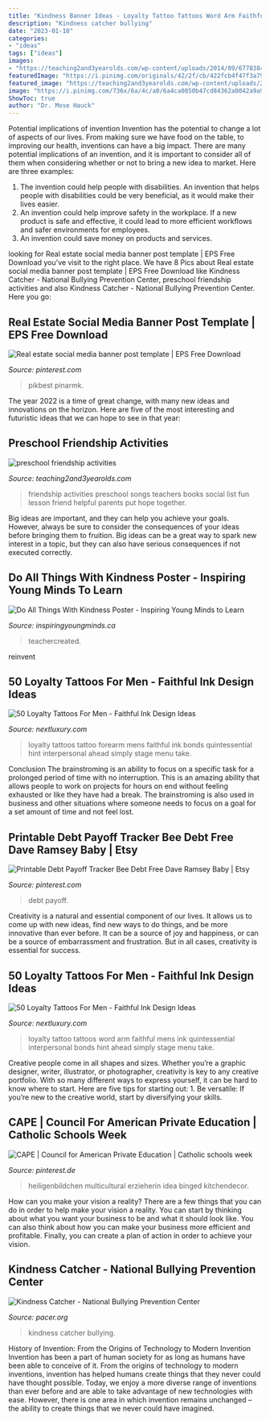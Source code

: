 ```yaml
---
title: "Kindness Banner Ideas - Loyalty Tattoo Tattoos Word Arm Faithful Mens Ink Quintessential Interpersonal Bonds Hint Ahead Simply Stage Menu Take"
description: "Kindness catcher bullying"
date: "2023-01-10"
categories:
- "ideas"
tags: ["ideas"]
images:
- "https://teaching2and3yearolds.com/wp-content/uploads/2014/09/67783840_467281057388436_6629956752148267008_n-683x1024.png"
featuredImage: "https://i.pinimg.com/originals/42/2f/cb/422fcb4f47f3a79e11375588f75791ef.jpg"
featured_image: "https://teaching2and3yearolds.com/wp-content/uploads/2014/09/67783840_467281057388436_6629956752148267008_n-683x1024.png"
image: "https://i.pinimg.com/736x/6a/4c/a0/6a4ca0850b47cd84362a0042a9a9226a.jpg"
ShowToc: true
author: "Dr. Mose Hauck"
---
```



Potential implications of invention
Invention has the potential to change a lot of aspects of our lives. From making sure we have food on the table, to improving our health, inventions can have a big impact. There are many potential implications of an invention, and it is important to consider all of them when considering whether or not to bring a new idea to market. Here are three examples: 
1. The invention could help people with disabilities. An invention that helps people with disabilities could be very beneficial, as it would make their lives easier. 
2. An invention could help improve safety in the workplace. If a new product is safe and effective, it could lead to more efficient workflows and safer environments for employees. 
3. An invention could save money on products and services.

	

		
looking for Real estate social media banner post template | EPS Free Download you've visit to the right place. We have 8 Pics about Real estate social media banner post template | EPS Free Download like Kindness Catcher - National Bullying Prevention Center, preschool friendship activities and also Kindness Catcher - National Bullying Prevention Center. Here you go:
		
    
## Real Estate Social Media Banner Post Template | EPS Free Download

<img loading=lazy src="https://i.pinimg.com/originals/42/2f/cb/422fcb4f47f3a79e11375588f75791ef.jpg" onerror="this.onerror=null;this.src='https://tse2.mm.bing.net/th?id=OIP.MTZTxEE7Ey5xW1KWwhPMuAHaK6&amp;pid=15.1';" alt="Real estate social media banner post template | EPS Free Download">

_Source: pinterest.com_

>pikbest pinarmk. 

	

The year 2022 is a time of great change, with many new ideas and innovations on the horizon. Here are five of the most interesting and futuristic ideas that we can hope to see in that year:

    
## Preschool Friendship Activities

<img loading=lazy src="https://teaching2and3yearolds.com/wp-content/uploads/2014/09/67783840_467281057388436_6629956752148267008_n-683x1024.png" onerror="this.onerror=null;this.src='https://tse3.mm.bing.net/th?id=OIP.J9WevIXWuqhRmJ_GMTPD5AHaLG&amp;pid=15.1';" alt="preschool friendship activities">

_Source: teaching2and3yearolds.com_

>friendship activities preschool songs teachers books social list fun lesson friend helpful parents put hope together. 

	

Big ideas are important, and they can help you achieve your goals. However, always be sure to consider the consequences of your ideas before bringing them to fruition. Big ideas can be a great way to spark new interest in a topic, but they can also have serious consequences if not executed correctly.

    
## Do All Things With Kindness Poster - Inspiring Young Minds To Learn

<img loading=lazy src="https://cdn.shoplightspeed.com/shops/619633/files/24157292/do-all-things-with-kindness-poster.jpg" onerror="this.onerror=null;this.src='https://tse4.mm.bing.net/th?id=OIP.6LfcAkwrGUsVDwgnmiQ-xAHaHa&amp;pid=15.1';" alt="Do All Things With Kindness Poster - Inspiring Young Minds to Learn">

_Source: inspiringyoungminds.ca_

>teachercreated. 

	

reinvent

    
## 50 Loyalty Tattoos For Men - Faithful Ink Design Ideas

<img loading=lazy src="http://nextluxury.com/wp-content/uploads/forearm-mens-loyalty-tattoo-ideas.jpg" onerror="this.onerror=null;this.src='https://tse4.mm.bing.net/th?id=OIP.t175UhRHBuSLi-lxVrQWuwHaF8&amp;pid=15.1';" alt="50 Loyalty Tattoos For Men - Faithful Ink Design Ideas">

_Source: nextluxury.com_

>loyalty tattoos tattoo forearm mens faithful ink bonds quintessential hint interpersonal ahead simply stage menu take. 

	

Conclusion
The brainstroming is an ability to focus on a specific task for a prolonged period of time with no interruption. This is an amazing ability that allows people to work on projects for hours on end without feeling exhausted or like they have had a break. The brainstroming is also used in business and other situations where someone needs to focus on a goal for a set amount of time and not feel lost.

    
## Printable Debt Payoff Tracker Bee Debt Free Dave Ramsey Baby | Etsy

<img loading=lazy src="https://i.pinimg.com/736x/6a/4c/a0/6a4ca0850b47cd84362a0042a9a9226a.jpg" onerror="this.onerror=null;this.src='https://tse2.mm.bing.net/th?id=OIP.5HZKvcNqwXrhgwTD5Yrj4AHaHZ&amp;pid=15.1';" alt="Printable Debt Payoff Tracker Bee Debt Free Dave Ramsey Baby | Etsy">

_Source: pinterest.com_

>debt payoff. 

	

Creativity is a natural and essential component of our lives. It allows us to come up with new ideas, find new ways to do things, and be more innovative than ever before. It can be a source of joy and happiness, or can be a source of embarrassment and frustration. But in all cases, creativity is essential for success.

    
## 50 Loyalty Tattoos For Men - Faithful Ink Design Ideas

<img loading=lazy src="http://nextluxury.com/wp-content/uploads/decorative-male-tattoo-of-loyalty-word-on-arm.jpg" onerror="this.onerror=null;this.src='https://tse1.mm.bing.net/th?id=OIP.lXv23FSzGhyVYynBCrT7GQHaHa&amp;pid=15.1';" alt="50 Loyalty Tattoos For Men - Faithful Ink Design Ideas">

_Source: nextluxury.com_

>loyalty tattoo tattoos word arm faithful mens ink quintessential interpersonal bonds hint ahead simply stage menu take. 

	

Creative people come in all shapes and sizes. Whether you’re a graphic designer, writer, illustrator, or photographer, creativity is key to any creative portfolio. With so many different ways to express yourself, it can be hard to know where to start. Here are five tips for starting out: 1. Be versatile: If you’re new to the creative world, start by diversifying your skills.

    
## CAPE | Council For American Private Education | Catholic Schools Week

<img loading=lazy src="https://i.pinimg.com/originals/64/c6/27/64c62709ee056a7da5a71873f26aeb3b.jpg" onerror="this.onerror=null;this.src='https://tse3.mm.bing.net/th?id=OIP.PZtFzU92mudXC8u2nJkwLAHaJ4&amp;pid=15.1';" alt="CAPE | Council for American Private Education | Catholic schools week">

_Source: pinterest.de_

>heiligenbildchen multicultural erzieherin idea binged kitchendecor. 

	

How can you make your vision a reality?
There are a few things that you can do in order to help make your vision a reality. You can start by thinking about what you want your business to be and what it should look like. You can also think about how you can make your business more efficient and profitable. Finally, you can create a plan of action in order to achieve your vision.

    
## Kindness Catcher - National Bullying Prevention Center

<img loading=lazy src="https://www.pacer.org/bullying/classroom/images/kindness-catcher-banner.jpg" onerror="this.onerror=null;this.src='https://tse1.mm.bing.net/th?id=OIP.NjIOBo0au9tKYjB0bzGkagHaCK&amp;pid=15.1';" alt="Kindness Catcher - National Bullying Prevention Center">

_Source: pacer.org_

>kindness catcher bullying. 

	

History of Invention: From the Origins of Technology to Modern Invention
Invention has been a part of human society for as long as humans have been able to conceive of it. From the origins of technology to modern inventions, invention has helped humans create things that they never could have thought possible. Today, we enjoy a more diverse range of inventions than ever before and are able to take advantage of new technologies with ease. However, there is one area in which invention remains unchanged – the ability to create things that we never could have imagined.

